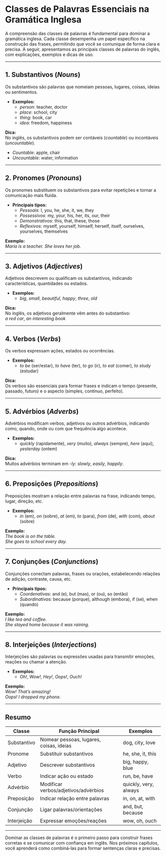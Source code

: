 
# Classes de Palavras Essenciais na Gramática Inglesa

A compreensão das classes de palavras é fundamental para dominar a gramática inglesa. Cada classe desempenha um papel específico na construção das frases, permitindo que você se comunique de forma clara e precisa. A seguir, apresentamos as principais classes de palavras do inglês, com explicações, exemplos e dicas de uso.

---

## 1. Substantivos (*Nouns*)

Os substantivos são palavras que nomeiam pessoas, lugares, coisas, ideias ou sentimentos.

- **Exemplos:**  
  - *person*: teacher, doctor  
  - *place*: school, city  
  - *thing*: book, car  
  - *idea*: freedom, happiness

**Dica:**  
No inglês, os substantivos podem ser contáveis (*countable*) ou incontáveis (*uncountable*).  
- *Countable*: apple, chair  
- *Uncountable*: water, information

---

## 2. Pronomes (*Pronouns*)

Os pronomes substituem os substantivos para evitar repetições e tornar a comunicação mais fluida.

- **Principais tipos:**
  - *Pessoais*: I, you, he, she, it, we, they
  - *Possessivos*: my, your, his, her, its, our, their
  - *Demonstrativos*: this, that, these, those
  - *Reflexivos*: myself, yourself, himself, herself, itself, ourselves, yourselves, themselves

**Exemplo:**  
*Maria is a teacher. She loves her job.*

---

## 3. Adjetivos (*Adjectives*)

Adjetivos descrevem ou qualificam os substantivos, indicando características, quantidades ou estados.

- **Exemplos:**  
  - *big*, *small*, *beautiful*, *happy*, *three*, *old*

**Dica:**  
No inglês, os adjetivos geralmente vêm antes do substantivo:  
*a red car*, *an interesting book*

---

## 4. Verbos (*Verbs*)

Os verbos expressam ações, estados ou ocorrências.

- **Exemplos:**  
  - *to be* (ser/estar), *to have* (ter), *to go* (ir), *to eat* (comer), *to study* (estudar)

**Dica:**  
Os verbos são essenciais para formar frases e indicam o tempo (presente, passado, futuro) e o aspecto (simples, contínuo, perfeito).

---

## 5. Advérbios (*Adverbs*)

Advérbios modificam verbos, adjetivos ou outros advérbios, indicando como, quando, onde ou com que frequência algo acontece.

- **Exemplos:**  
  - *quickly* (rapidamente), *very* (muito), *always* (sempre), *here* (aqui), *yesterday* (ontem)

**Dica:**  
Muitos advérbios terminam em *-ly*: *slowly*, *easily*, *happily*.

---

## 6. Preposições (*Prepositions*)

Preposições mostram a relação entre palavras na frase, indicando tempo, lugar, direção, etc.

- **Exemplos:**  
  - *in* (em), *on* (sobre), *at* (em), *to* (para), *from* (de), *with* (com), *about* (sobre)

**Exemplo:**  
*The book is on the table.*  
*She goes to school every day.*

---

## 7. Conjunções (*Conjunctions*)

Conjunções conectam palavras, frases ou orações, estabelecendo relações de adição, contraste, causa, etc.

- **Principais tipos:**
  - *Coordenativas*: and (e), but (mas), or (ou), so (então)
  - *Subordinativas*: because (porque), although (embora), if (se), when (quando)

**Exemplo:**  
*I like tea and coffee.*  
*She stayed home because it was raining.*

---

## 8. Interjeições (*Interjections*)

Interjeições são palavras ou expressões usadas para transmitir emoções, reações ou chamar a atenção.

- **Exemplos:**  
  - *Oh!*, *Wow!*, *Hey!*, *Oops!*, *Ouch!*

**Exemplo:**  
*Wow! That’s amazing!*  
*Oops! I dropped my phone.*

---

## Resumo

| Classe         | Função Principal                        | Exemplos                      |
|----------------|----------------------------------------|-------------------------------|
| Substantivo    | Nomear pessoas, lugares, coisas, ideias| dog, city, love               |
| Pronome        | Substituir substantivos                | he, she, it, this             |
| Adjetivo       | Descrever substantivos                 | big, happy, blue              |
| Verbo          | Indicar ação ou estado                 | run, be, have                 |
| Advérbio       | Modificar verbos/adjetivos/advérbios   | quickly, very, always         |
| Preposição     | Indicar relação entre palavras         | in, on, at, with              |
| Conjunção      | Ligar palavras/orientações             | and, but, because             |
| Interjeição    | Expressar emoções/reações              | wow, oh, ouch                 |

---

Dominar as classes de palavras é o primeiro passo para construir frases corretas e se comunicar com confiança em inglês. Nos próximos capítulos, você aprenderá como combiná-las para formar sentenças claras e precisas.
```

